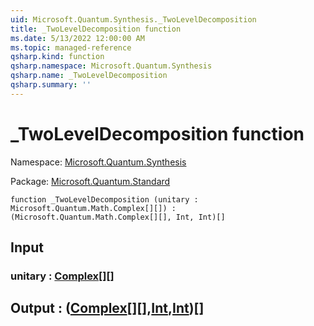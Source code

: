 ```yaml
---
uid: Microsoft.Quantum.Synthesis._TwoLevelDecomposition
title: _TwoLevelDecomposition function
ms.date: 5/13/2022 12:00:00 AM
ms.topic: managed-reference
qsharp.kind: function
qsharp.namespace: Microsoft.Quantum.Synthesis
qsharp.name: _TwoLevelDecomposition
qsharp.summary: ''
---
```


# _TwoLevelDecomposition function

Namespace: [Microsoft.Quantum.Synthesis](xref:Microsoft.Quantum.Synthesis)

Package: [Microsoft.Quantum.Standard](https://nuget.org/packages/Microsoft.Quantum.Standard)




```qsharp
function _TwoLevelDecomposition (unitary : Microsoft.Quantum.Math.Complex[][]) : (Microsoft.Quantum.Math.Complex[][], Int, Int)[]
```


## Input

### unitary : [Complex](xref:Microsoft.Quantum.Math.Complex)[][]





## Output : ([Complex](xref:Microsoft.Quantum.Math.Complex)[][],[Int](xref:microsoft.quantum.qsharp.valueliterals#int-literals),[Int](xref:microsoft.quantum.qsharp.valueliterals#int-literals))[]


